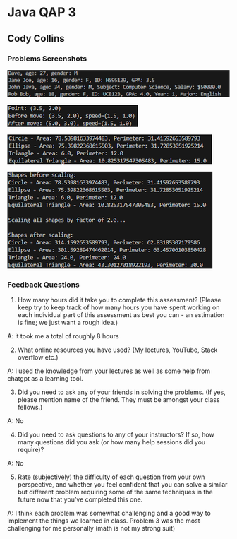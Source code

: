 # Java QAP 3
## Cody Collins

### Problems Screenshots

![problem 1 screenshot](Images/problem1.png)

![problem 2 screenshot](Images/problem2.png)

![problem 3 screenshot](Images/problem3.png)

![problem 4 screenshot](Images/problem4.png)

### Feedback Questions
1. How many hours did it take you to complete this assessment? (Please keep try to keep track of how many hours you have spent working on each individual part of this assessment as best you can - an estimation is fine; we just want a rough idea.)
   
  A: it took me a total of roughly 8 hours
  
2. What online resources you have used? (My lectures, YouTube, Stack overflow etc.)
   
  A: I used the knowledge from your lectures as well as some help from chatgpt as a learning tool.

3. Did you need to ask any of your friends in solving the problems. (If yes, please mention name of the friend. They must be amongst your class fellows.)
   
  A: No
  
4. Did you need to ask questions to any of your instructors? If so, how many questions did you ask (or how many help sessions did you require)?
   
  A: No
  
5. Rate (subjectively) the difficulty of each question from your own perspective, and whether you feel confident that you can solve a similar but different problem requiring some of the same techniques in the future now that you’ve completed this one.
   
  A: I think each problem was somewhat challenging and a good way to implement the things we learned in class. Problem 3 was the most challenging for me personally (math is not my strong suit) 
